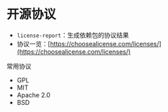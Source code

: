 # 开源协议

- `license-report`：生成依赖包的协议结果
- 协议一览：[https://choosealicense.com/licenses/](https://choosealicense.com/licenses/)

常用协议

- GPL
- MIT
- Apache 2.0
- BSD
